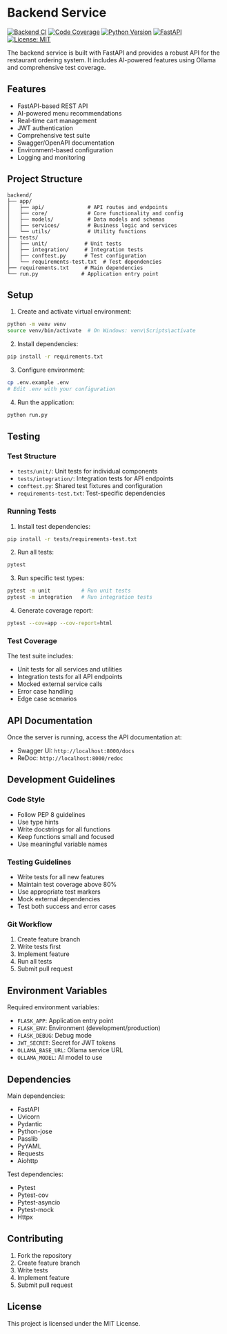 # Backend Service

[![Backend CI](https://github.com/yourusername/restaurant-ordering-system/actions/workflows/backend-ci.yml/badge.svg)](https://github.com/yourusername/restaurant-ordering-system/actions/workflows/backend-ci.yml)
[![Code Coverage](https://codecov.io/gh/yourusername/restaurant-ordering-system/branch/main/graph/badge.svg)](https://codecov.io/gh/yourusername/restaurant-ordering-system)
[![Python Version](https://img.shields.io/badge/python-3.8%2B-blue.svg)](https://www.python.org/downloads/)
[![FastAPI](https://img.shields.io/badge/FastAPI-0.109.2-green.svg)](https://fastapi.tiangolo.com/)
[![License: MIT](https://img.shields.io/badge/License-MIT-yellow.svg)](https://opensource.org/licenses/MIT)

The backend service is built with FastAPI and provides a robust API for the restaurant ordering system. It includes AI-powered features using Ollama and comprehensive test coverage.

## Features

- FastAPI-based REST API
- AI-powered menu recommendations
- Real-time cart management
- JWT authentication
- Comprehensive test suite
- Swagger/OpenAPI documentation
- Environment-based configuration
- Logging and monitoring

## Project Structure

```
backend/
├── app/
│   ├── api/              # API routes and endpoints
│   ├── core/             # Core functionality and config
│   ├── models/           # Data models and schemas
│   ├── services/         # Business logic and services
│   └── utils/            # Utility functions
├── tests/
│   ├── unit/            # Unit tests
│   ├── integration/     # Integration tests
│   ├── conftest.py      # Test configuration
│   └── requirements-test.txt  # Test dependencies
├── requirements.txt     # Main dependencies
└── run.py              # Application entry point
```

## Setup

1. Create and activate virtual environment:
```bash
python -m venv venv
source venv/bin/activate  # On Windows: venv\Scripts\activate
```

2. Install dependencies:
```bash
pip install -r requirements.txt
```

3. Configure environment:
```bash
cp .env.example .env
# Edit .env with your configuration
```

4. Run the application:
```bash
python run.py
```

## Testing

### Test Structure

- `tests/unit/`: Unit tests for individual components
- `tests/integration/`: Integration tests for API endpoints
- `conftest.py`: Shared test fixtures and configuration
- `requirements-test.txt`: Test-specific dependencies

### Running Tests

1. Install test dependencies:
```bash
pip install -r tests/requirements-test.txt
```

2. Run all tests:
```bash
pytest
```

3. Run specific test types:
```bash
pytest -m unit          # Run unit tests
pytest -m integration   # Run integration tests
```

4. Generate coverage report:
```bash
pytest --cov=app --cov-report=html
```

### Test Coverage

The test suite includes:
- Unit tests for all services and utilities
- Integration tests for all API endpoints
- Mocked external service calls
- Error case handling
- Edge case scenarios

## API Documentation

Once the server is running, access the API documentation at:
- Swagger UI: `http://localhost:8000/docs`
- ReDoc: `http://localhost:8000/redoc`

## Development Guidelines

### Code Style

- Follow PEP 8 guidelines
- Use type hints
- Write docstrings for all functions
- Keep functions small and focused
- Use meaningful variable names

### Testing Guidelines

- Write tests for all new features
- Maintain test coverage above 80%
- Use appropriate test markers
- Mock external dependencies
- Test both success and error cases

### Git Workflow

1. Create feature branch
2. Write tests first
3. Implement feature
4. Run all tests
5. Submit pull request

## Environment Variables

Required environment variables:
- `FLASK_APP`: Application entry point
- `FLASK_ENV`: Environment (development/production)
- `FLASK_DEBUG`: Debug mode
- `JWT_SECRET`: Secret for JWT tokens
- `OLLAMA_BASE_URL`: Ollama service URL
- `OLLAMA_MODEL`: AI model to use

## Dependencies

Main dependencies:
- FastAPI
- Uvicorn
- Pydantic
- Python-jose
- Passlib
- PyYAML
- Requests
- Aiohttp

Test dependencies:
- Pytest
- Pytest-cov
- Pytest-asyncio
- Pytest-mock
- Httpx

## Contributing

1. Fork the repository
2. Create feature branch
3. Write tests
4. Implement feature
5. Submit pull request

## License

This project is licensed under the MIT License. 